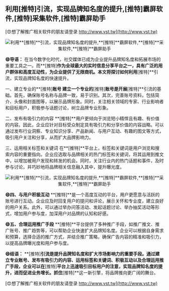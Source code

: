 ## **利用**[推特]**引流，实现品牌知名度的提升,**[推特]**霸屏软件,**[推特]**采集软件,**[推特]**霸屏助手**

[😍想了解推广相关软件的朋友请登录 http://www.vst.tw](http://www.vst.tw)

 <center><img src="https://vst.tw/MP4/tuiguang/png/6.png" alt="利用**[推特]**引流，实现品牌知名度的提升,**[推特]**霸屏软件,**[推特]**采集软件,**[推特]**霸屏助手"></center>

**😄导语：**
在当今数字化时代，社交媒体已成为企业提升品牌知名度和拓展市场的重要工具之一。而**[推特]**作为全球最大的实时信息分享平台之一，具有广泛的用户群体和高度互动性，为企业提供了无限商机。本文将探讨如何利用**[推特]**引流，实现品牌知名度的快速提升。

一、建立专业的**[推特]**账号
建立一个专业的**[推特]**账号是开展**[推特]**引流的基础。首先，确保账号名称与品牌一致，易于识别。其次，完善账号资料，包括简介、头像和封面图等，以展示品牌形象。同时，关注相关领域的专家、行业影响者和目标用户，积极参与话题讨论，树立品牌专业形象。

二、发布有吸引力的内容
**[推特]**用户更倾向于浏览短小精悍且有趣、有价值的内容。因此，企业应针对目标受众制定具有吸引力和分享价值的内容战略。可以通过发布行业洞察、专业知识分享、产品新闻、与用户互动、有趣的图文等方式，吸引用户关注和分享，从而扩大品牌影响力。

三、运用相关标签和关键词
在**[推特]**平台上，标签和关键词是用户浏览和搜索内容的重要指向。企业应选取与品牌相关的热门标签和关键词，将其运用到推文中，以增加被用户发现和转发的机会。同时，关注行业内的热门话题和事件，及时参与讨论，并巧妙地将品牌相关信息融入其中，提升曝光度。

 <center><img src="https://vst.tw/MP4/tuiguang/png/5.png" alt="利用**[推特]**引流，实现品牌知名度的提升,**[推特]**霸屏软件,**[推特]**采集软件,**[推特]**霸屏助手"></center>

**😄四、与用户积极互动**
**[推特]**是一个高度互动的平台，用户更愿意与活跃的账号进行互动。企业应及时回复用户的提问和评论，展示关怀和专业度，建立良好的用户关系。此外，可以通过举办问答活动、发起话题讨论、举办抽奖活动等形式，增加用户参与度，加深用户对品牌的认知和好感。

**😄五、合理运用推广手段**
**[推特]**平台提供了多种推广手段，如推广推文、推广账号、推广趋势等，可以帮助企业快速扩大品牌知名度。企业可以根据自身需求和预算，选择合适的推广方式，并结合推广策略，确保广告内容的精准和吸引力，以提高品牌曝光度和用户参与度。

**😄结语：**
**[推特]**引流是提升品牌知名度和扩大市场影响力的重要手段。通过建立专业账号、发布有吸引力的内容、运用标签和关键词、积极互动以及合理运用推广手段，企业可以在**[推特]**平台上迅速吸引目标用户的注意，实现品牌知名度的提升，进而促进业务增长。抓住**[推特]**这一新引擎，将品牌推向更广阔的舞台。

[😍想了解推广相关软件的朋友请登录 http://www.vst.tw](http://www.vst.tw)



